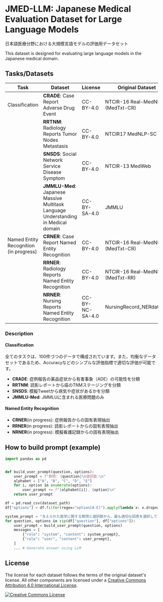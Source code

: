 # JMED-LLM: Japanese Medical Evaluation Dataset for Large Language Models
日本語医療分野における大規模言語モデルの評価用データセット

This dataset is designed for evaluating large language models in the Japanese medical domain.

## Tasks/Datasets

|Task|Dataset|License|Original Dataset|
|---|---|---|---|
|Classification|**CRADE**: Case Report Adverse Drug Event|CC-BY-4.0|NTCIR-16 Real-MedNLP (MedTxt-CR)|
||**RRTNM**: Radiology Reports Tumor Nodes Metastasis|CC-BY-4.0|NTCIR17 MedNLP-SC|
||**SNSDS**: Social Network Service Disease Symptom|CC-BY-4.0|NTCIR-13 MedWeb|
||**JMMLU-Med**: Japanese Massive Multitask Language Understanding in Medical domain|CC-BY-SA-4.0|JMMLU|
|Named Entity Recognition (in progress)|**CRNER**: Case Report Named Entity Recognition|CC-BY-4.0|NTCIR-16 Real-MedNLP (MedTxt-CR)|
||**RRNER**: Radiology Reports Named Entity Recognition|CC-BY-4.0|NTCIR-16 Real-MedNLP (MedTxt-RR)|
||**NRNER**: Nursing Reports Named Entity Recognition|CC-BY-NC-SA-4.0|NursingRecord_NERdataset|

### Description
#### Classification
全てのタスクは、100件づつのデータで構成されています。また、均衡なデータセットであるため、Accuracyなどのシンプルな評価指標で適切な評価が可能です。
- **CRADE**: 
症例報告の薬品症状から有害事象（ADE）の可能性を分類
- **RRTNM**: 
読影レポートから癌のTNMステージングを分類
- **SNSDS**: 
模擬Tweetから病気や症状があるかを分類
- **JMMLU-Med**: 
JMMLUに含まれる医療問題のみ
#### Named Entity Recognition
- **CRNER**(in progress): 
症例報告からの固有表現抽出
- **RRNER**(in progress): 
読影レポートからの固有表現抽出
- **NRNER**(in progress): 
模擬看護記録からの固有表現抽出


## How to build prompt (example)
```python
import pandas as pd


def build_user_prompt(question, options):
    user_prompt = f"質問: {question}\n選択肢:\n"
    alphabet = ["A", "B", "C", "D", "E"]
    for i, option in enumerate(options):
        user_prompt += f"{alphabet[i]}. {option}\n"
    return user_prompt

df = pd.read_csv(dataset_path)
df["options"] = df.filter(regex="option[A-E]").apply(lambda x: x.dropna().tolist(), axis=1)

system_prompt = "与えられた医学に関する質問と選択肢から、最も適切な回答を選択してください。なお、回答には選択肢のアルファベット（例：A）のみを含め、他には何も含めないことを厳守してください。"
for question, options in zip(df["question"], df["options"]):
    user_prompt = build_user_prompt(question, options)
    messages = [
        {"role": "system", "content": system_prompt},
        {"role": "user", "content": user_prompt},
    ]
    ... # Generate answer using LLM
```

## License
The license for each dataset follows the terms of the original dataset's license. All other components are licensed under a <a rel="license" href="https://creativecommons.org/licenses/by/4.0/">Creative Commons Attribution 4.0 International License</a>.

<a rel="license" href="http://creativecommons.org/licenses/by/4.0/"><img alt="Creative Commons License" style="border-width:0" src="https://i.creativecommons.org/l/by/4.0/88x31.png" /></a><br />